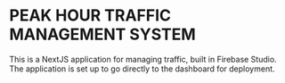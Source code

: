 # PEAK HOUR TRAFFIC MANAGEMENT SYSTEM

This is a NextJS application for managing traffic, built in Firebase Studio. The application is set up to go directly to the dashboard for deployment.
